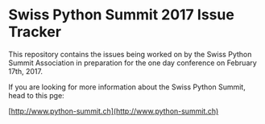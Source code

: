# Swiss Python Summit 2017 Issue Tracker

This repository contains the issues being worked on by the Swiss Python
Summit Association in preparation for the one day conference on February 17th,
2017.

If you are looking for more information about the Swiss Python Summit, head
to this pge:

[http://www.python-summit.ch](http://www.python-summit.ch)
